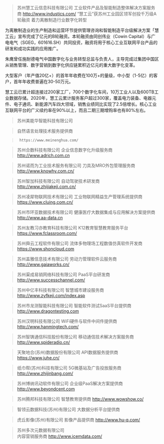 > 苏州慧工云信息科技有限公司
> 工业软件产品及智能制造整体解决方案服务商
> http://www.industics.com/
“慧工云”获苏州工业园区领军创投千万级A轮融资 着力离散制造行业数字化转型

为离散制造业的生产制造和运营环节提供管理咨询和智能制造平台级解决方案「慧工云」宣布完成了亿元的B轮融资。本轮融资由同创伟业（Cowin Capital）与广电电气（SGEG，601616.SH）共同投资，融资将用于核心工业互联网平台产品的研发和成功实践的应用推广。


朱鹰曾任施耐德电气中国数字化与业务转型总监与负责人，主导完成过集团中国区从销售管理、数字营销到数字化供应链累积近亿元的重大数字化变革。


大型客户（年产值20亿+）的首年年收费在100万+的量级，中小型（1-5亿）的客户，首年年收费普遍在30-50万元。


慧工云已累计超连接过200家工厂，700个数字化车间，10万工业人以及600TB工业数据存储。2020年，慧工云累计服务客户超过300家，覆盖电力装备、电器元件、电子通讯、新能源汽车四大领域，销售业绩同比实现了2.5倍增长。核心工业互联网平台的广义续约率在90%以上，而且二期三期增购率也有80%左右。


>	苏州美能华智能科技有限公司

>    自然语言处理技术服务提供商

 >   	https://www.meinenghua.com/

    

>    苏州合数科技有限公司
  >  	企业信息数字化升级服务商
   >     http://www.adrich.com.cn



> 	苏州诺而为工业技术服务有限公司
> 刀具及MRO外包管理服务商
> http://www.knowhy.com.cn/




> 苏州智加科技有限公司
> 自动驾驶技术研发商
> http://www.zhijiakeji.com.cn/



> 苏州凌犀物联网技术有限公司
> 工业物联网精益生产管理系统提供商
> 	https://www.cluing.com.cn/




> 苏州市环亚数据技术有限公司
> 健康医疗大数据集成与应用解决方案提供商
> 	http://www.aa-data.cn

>	苏州友教习亦教育科技有限公司
>	K12教育智慧教育服务平台
>https://www.fclassroom.com/

> 	苏州舜云工程软件有限公司
> 	流体多物理场工程数值仿真软件开发商
> 	https://www.shoncloud.com



> 	苏州盖雅信息技术有限公司
> 劳动力管理软件云服务商
> http://www.gaiaworks.cn/




> 苏州渠成易销网络科技有限公司
> PaaS平台研发商
> 	http://www.successchannel.com/


> 苏州中亿丰科技有限公司
> 智慧城市建设服务商
> http://www.zyfkeji.com/index.asp


> 苏州市龙测智能科技有限公司
> 智能软件测试SaaS平台提供商
> http://www.dragontesting.com


> 苏州汉明科技有限公司
> WiFi硬件与软件中间件提供商
> http://www.hanmingtech.com/


> 	苏州智铸通信科技股份有限公司
> 	移动通信技术解决方案服务商
> http://www.spideradio.cn/


> 	天聚地合(苏州)数据股份有限公司
> API数据服务提供商
> https://www.juhe.cn/



> 纸巾帮(苏州)科技有限公司
> 5G微基站及广告投放服务商
> http://www.zhijinbang.com/


> 	苏州博纳讯动软件有限公司
> 企业级PaaS解决方案提供商
> 	http://www.beyondcent.com

> 苏州腾邦科技有限公司
> 	智慧教育提供商
> 	http://www.wowshow.co/


> 智领云数据科技(苏州)有限公司
> 	大数据分析平台提供商


> 虎丘影像(苏州)有限公司
> 	影像产品提供商
> 	http://www.hu-q.com/



> 苏州多次元数据有限公司	
> 内容营销服务商
> 	http://www.icemdata.com/





